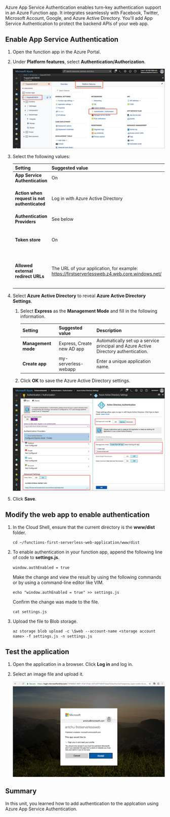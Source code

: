 Azure App Service Authentication enables turn-key authentication support in an Azure Function app. It integrates seamlessly with Facebook, Twitter, Microsoft Account, Google, and Azure Active Directory. You'll add App Service Authentication to protect the backend APIs of your web app.

## Enable App Service Authentication

1. Open the function app in the Azure Portal.

1. Under **Platform features**, select **Authentication/Authorization**.

    ![Select Authentication / Authorization](../images/6-authorization.jpg)

1. Select the following values:
    
    | Setting      |  Suggested value   | Description                                        |
    | --- | --- | ---|
    | **App Service Authentication** | On | Enable authentication. |
    | **Action when request is not authenticated** | Log in with Azure Active Directory | Select a configured authentication method (below). |
    | **Authentication Providers** | See below | See below |
    | **Token store** | On | Allow App Service to store and manage tokens. |
    | **Allowed external redirect URLs** | The URL of your application, for example: https://firstserverlessweb.z4.web.core.windows.net/ | URL(s) that App Service is allowed to redirect to after a user is authenticated. |

1. Select **Azure Active Directory** to reveal **Azure Active Directory Settings**.

    1. Select **Express** as the **Management Mode** and fill in the following information.
    
        | Setting      |  Suggested value   | Description                                        |
        | --- | --- | ---|
        | **Management mode** | Express, Create new AD app | Automatically set up a service principal and Azure Active Directory authentication. |
        | **Create app** | my-serverless-webapp | Enter a unique application name. |
    
    1. Click **OK** to save the Azure Active Directory settings.

    ![Authentication/Authorization and Azure Active Directory settings](../images/6-create-aad.png)

1. Click **Save**.


## Modify the web app to enable authentication

1. In the Cloud Shell, ensure that the current directory is the **www/dist** folder.

    ```azurecli
    cd ~/functions-first-serverless-web-application/www/dist
    ```

1. To enable authentication in your function app, append the following line of code to **settings.js**.

    `window.authEnabled = true`

    Make the change and view the result by using the following commands or by using a command-line editor like VIM.

    ```azurecli
    echo "window.authEnabled = true" >> settings.js
    ```

    Confirm the change was made to the file.

    ```azurecli
    cat settings.js
    ```

1. Upload the file to Blob storage.

    ```azurecli
    az storage blob upload -c \$web --account-name <storage account name> -f settings.js -n settings.js
    ```


## Test the application

1. Open the application in a browser. Click **Log in** and log in.

1. Select an image file and upload it.

    ![Sign in page](../images/6-aad-auth.png)
    

## Summary

In this unit, you learned how to add authentication to the applcation using Azure App Service Authentication.